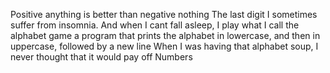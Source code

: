 Positive anything is better than negative nothing
The last digit
 I sometimes suffer from insomnia. And when I cant fall asleep, I play what I call the alphabet game
a program that prints the alphabet in lowercase, and then in uppercase, followed by a new line
When I was having that alphabet soup, I never thought that it would pay off
Numbers
